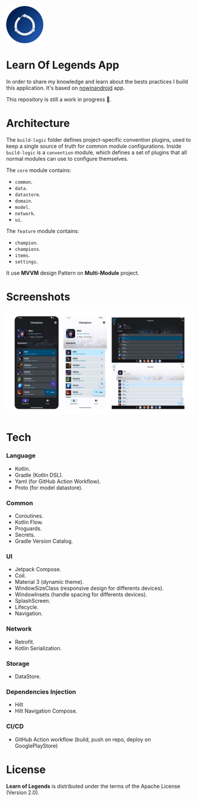 <img src="docs/logo.png" alt="drawing" width="100"/>

Learn Of Legends App 
====================

In order to share my knowledge and learn about the bests practices I build this application.
It's based on [nowinandroid](https://github.com/android/nowinandroid) app.

This repository is still a work in progress 🚧.

# Architecture

The `build-logic` folder defines project-specific convention plugins, used to keep a single
source of truth for common module configurations.
Inside `build-logic` is a `convention` module, which defines a set of plugins that all normal
modules can use to configure themselves.

The `core` module contains:
- `common`.
- `data`.
- `datastore`.
- `domain`.
- `model`.
- `network`.
- `ui`.

The `feature` module contains:
- `champion`.
- `champions`.
- `items`.
- `settings`.

It use **MVVM** design Pattern on **Multi-Module** project.

# Screenshots
![Screenshots of LearnOfLegends](docs/screenshots.png "Screenshot showing UI on mobile and tablet")


# Tech

### Language
- Kotlin.
- Gradle (Kotlin DSL).
- Yaml (for GitHub Action Workflow).
- Proto (for model datastore).

### Common
- Coroutines.
- Kotlin Flow.
- Proguards.
- Secrets.
- Gradle Version Catalog.

### UI
- Jetpack Compose.
- Coil.
- Material 3 (dynamic theme).
- WindowSizeClass (responsive design for differents devices).
- WindowInsets (handle spacing for differents devices).
- SplashScreen.
- Lifecycle.
- Navigation.

### Network
- Retrofit.
- Kotlin Serialization.

### Storage
- DataStore.

### Dependencies Injection
- Hilt
- Hilt Navigation Compose.

### CI/CD
- GitHub Action workflow (build, push on repo, deploy on GooglePlayStore)

# License

**Learn of Legends** is distributed under the terms of the Apache License (Version 2.0).
